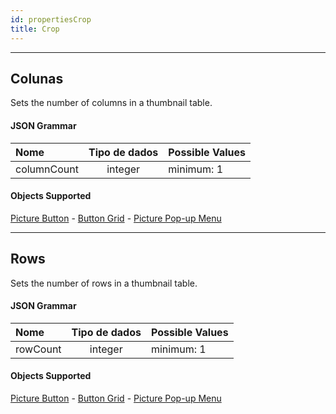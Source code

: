 ```yaml
---
id: propertiesCrop
title: Crop
---
```


---
## Colunas

Sets the number of columns in a thumbnail table.

#### JSON Grammar

| Nome        | Tipo de dados | Possible Values |
|:----------- |:-------------:| --------------- |
| columnCount |    integer    | minimum: 1      |

#### Objects Supported

[Picture Button](pictureButton_overview.md) - [Button Grid](buttonGrid_overview.md) - [Picture Pop-up Menu](picturePopupMenu_overview.md)




---
## Rows

Sets the number of rows in a thumbnail table.

#### JSON Grammar

| Nome     | Tipo de dados | Possible Values |
|:-------- |:-------------:| --------------- |
| rowCount |    integer    | minimum: 1      |

#### Objects Supported

[Picture Button](pictureButton_overview.md) - [Button Grid](buttonGrid_overview.md) - [Picture Pop-up Menu](picturePopupMenu_overview.md)
